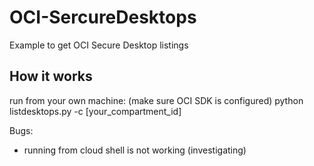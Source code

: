 # OCI-SercureDesktops
Example to get OCI Secure Desktop listings

## How it works

run from your own machine: (make sure OCI SDK is configured)
python listdesktops.py -c [your_compartment_id]


Bugs:
- running from cloud shell is not working (investigating)
